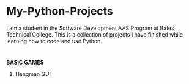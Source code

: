 # My-Python-Projects
I am a student in the Software Development AAS Program at Bates Technical College. 
This is a collection of projects I have finished while learning how to code and use Python.
#

**BASIC GAMES**
1. Hangman GUI
